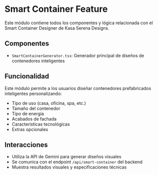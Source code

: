 # Smart Container Feature

Este módulo contiene todos los componentes y lógica relacionada con el Smart Container Designer de Kasa Serena Designs.

## Componentes
- `SmartContainerGenerator.tsx`: Generador principal de diseños de contenedores inteligentes

## Funcionalidad
Este módulo permite a los usuarios diseñar contenedores prefabricados inteligentes personalizando:
- Tipo de uso (casa, oficina, spa, etc.)
- Tamaño del contenedor
- Tipo de energía
- Acabados de fachada
- Características tecnológicas
- Extras opcionales

## Interacciones
- Utiliza la API de Gemini para generar diseños visuales
- Se comunica con el endpoint `/api/smart-container` del backend
- Muestra resultados visuales y especificaciones técnicas